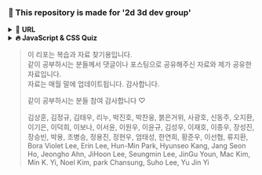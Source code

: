 ### 🌿 This repository is made for '2d 3d dev group'

<details>
<summary>🎁 <b>URL</b></summary>

|No.|URL                                                                                                                                                                                               |TAG                                                    |Note                             |
|---|--------------------------------------------------------------------------------------------------------------------------------------------------------------------------------------------------|-------------------------------------------------------|---------------------------------|
|1  |https://codesandbox.io/s/bdctv                                                                                                                                                                    |Threejs,r3f,Reactjs,WebGL                              |                                 |
|2  |https://spite.github.io/codevember-2021/                                                                                                                                                          |Threejs,Example sites,Creative coding,WebGL            |                                 |
|3  |https://virtualexpodubai.com                                                                                                                                                                      |Map,Shader,Example sites,WebGL                         |                                 |
|4  |https://www.instagram.com/p/CUh2UamgPBz                                                                                                                                                           |                                                       |                                 |
|5  |https://www.instagram.com/bentonjohn/p/CVDy2hLKRok                                                                                                                                                |                                                       |                                 |
|6  |https://github.com/chokcoco/iCSS                                                                                                                                                                  |CSS                                                    |                                 |
|7  |https://cineshader.com/                                                                                                                                                                           |GLSL,Shader,WebGL                                      |                                 |
|8  |https://matrix.spline.design/?s=09                                                                                                                                                                |Threejs,Creative coding,WebGL,Tool                     |                                 |
|9  |https://kr.ncsoft.com/kr/index.do                                                                                                                                                                 |Example sites,WebGL                                    |                                 |
|10 |https://dev.to/maniflames/pointcloud-effect-in-three-js-3eic                                                                                                                                      |GLSL,GLTF,Threejs,Lecture & Article,WebGL              |                                 |
|11 |https://lab.julienverneaut.com/matcap-editor/?s=09                                                                                                                                                |Shader,Threejs,r3f,Reactjs,Tool                        |                                 |
|12 |https://github.com/jverneaut/laboratoire                                                                                                                                                          |Lecture & Article,Example sites,WebGL                  |                                 |
|13 |https://exhibition39.snuaaa.net                                                                                                                                                                   |Example sites,WebGL                                    |                                 |
|14 |https://bugzilla.mozilla.org/show_bug.cgi?id=1702924&s=09                                                                                                                                         |CSS                                                    |                                 |
|15 |https://ishadeed.com/article/defensive-css/?s=09                                                                                                                                                  |CSS,Lecture & Article                                  |                                 |
|16 |https://codesandbox.io/u/drcmda                                                                                                                                                                   |GLTF,Threejs,r3f,Reactjs,Example sites,WebGL           |                                 |
|18 |https://github.com/tldraw/tldraw                                                                                                                                                                  |Library,Reactjs                                        |                                 |
|19 |https://twitter.com/seflless/status/1463710140687949826                                                                                                                                           |Tool                                                   |                                 |
|20 |https://youtu.be/A4wchK34tnU                                                                                                                                                                      |Tool                                                   |                                 |
|21 |https://youtu.be/0Bm8CjpdsAY                                                                                                                                                                      |GLSL,Shader,WebGL,OpenGL,Tool                          |                                 |
|22 |https://github.com/jagracar/webgl-shader-examples                                                                                                                                                 |GLTF,Shader,Threejs,Example sites,WebGL                |                                 |
|23 |https://webgl-shaders.com/                                                                                                                                                                        |GLTF,Shader,Threejs,Example sites,WebGL                |                                 |
|24 |https://codepen.io/motionharvest/pen/WNQYJyM                                                                                                                                                      |Shader,Threejs,Example sites,Creative coding,WebGL,GSAP|                                 |
|25 |https://www.bluemarinefoundation.com/the-sea-we-breathe/?s=09                                                                                                                                     |Example sites,WebGL                                    |                                 |
|26 |https://css-tricks.com/the-power-and-fun-of-scope-with.../                                                                                                                                        |CSS,Lecture & Article                                  |                                 |
|27 |https://mockrocket.io/?s=09                                                                                                                                                                       |WebGL,Tool                                             |                                 |
|28 |https://codesandbox.io/embed/magic-mirror-ddk57?codemirror=1                                                                                                                                      |GLTF,Threejs,r3f,WebGL                                 |                                 |
|29 |https://codesandbox.io/s/mixing-html-and-webgl-w-occlusion-9keg6                                                                                                                                  |Threejs,r3f,Reactjs,WebGL                              |                                 |
|30 |https://www.etsy.com/shop/vizcart                                                                                                                                                                 |Map                                                    |                                 |
|31 |https://www.instagram.com/p/CJ_NUs_lGpJ                                                                                                                                                           |Map,Reactjs,Data Visualization,d3.js                   |                                 |
|32 |https://github.com/NikLever/GLSLfromScratch                                                                                                                                                       |GLSL                                                   |                                 |
|34 |https://github.com/hwan-ajou/webgl-1.0                                                                                                                                                            |Lecture & Article,WebGL                                |                                 |
|35 |https://tympanus.net/codrops/                                                                                                                                                                     |Threejs,CSS,Lecture & Article,WebGL                    |                                 |
|36 |https://github.com/codrops                                                                                                                                                                        |Threejs,CSS,WebGL                                      |                                 |
|37 |https://creativeprojects.vercel.app/                                                                                                                                                              |Threejs,Lecture & Article,Creative coding,WebGL        |                                 |
|38 |https://github.com/javusScriptus/creativeprojects                                                                                                                                                 |Threejs,Creative coding,WebGL                          |                                 |
|39 |https://www.domestika.org/en/courses/2729-creative-coding-making-visuals-with-javascript                                                                                                          |Lecture & Article,Creative coding                      |                                 |
|40 |https://pendereckisgarden.pl/en                                                                                                                                                                   |Example sites,WebGL                                    |                                 |
|41 |https://www.awwwards.com/pendereckis-garden-by-huncwot.html                                                                                                                                       |Lecture & Article,WebGL                                |                                 |
|42 |https://thearchives.manoloblahnik.com                                                                                                                                                             |Threejs,Example sites,WebGL                            |                                 |
|43 |https://godly.website/websites/webgl                                                                                                                                                              |Example sites,WebGL                                    |                                 |
|44 |https://godly.website/                                                                                                                                                                            |Example sites,WebGL                                    |                                 |
|45 |https://threejs.org/                                                                                                                                                                              |Threejs                                                |                                 |
|46 |https://greensock.com/showcase/                                                                                                                                                                   |GSAP                                                   |                                 |
|47 |https://www.awwwards.com/                                                                                                                                                                         |Lecture & Article,Example sites,WebGL                  |                                 |
|50 |https://www.framer.com/docs/layoutcamera/?s=09                                                                                                                                                    |Framer                                                 |                                 |
|51 |https://codesandbox.io/s/framer-motion-3d-layoutorthographiccamera-txys2?from-embed                                                                                                               |Reactjs,Framer                                         |50번 예제                           |
|52 |https://github.com/shuding/cobe                                                                                                                                                                   |Library,WebGL                                          |WebGL based globe library        |
|53 |https://openprocessing.org/crayon/                                                                                                                                                                |Example sites,Creative coding                          |NFT Market                       |
|54 |https://opensea.io/collection/crayon-codes-v1                                                                                                                                                     |Example sites,Creative coding                          |NFT Market                       |
|55 |https://rarible.com/                                                                                                                                                                              |Example sites                                          |NFT Market                       |
|56 |https://2021.stateofcss.com/en-us/                                                                                                                                                                |CSS,Lecture & Article                                  |                                 |
|57 |https://github.com/Sean-Bradley/Three.js-TypeScript-Boilerplate                                                                                                                                   |Library,Threejs                                        |                                 |
|59 |https://threejs-journey.com/?s=09                                                                                                                                                                 |Threejs,Lecture & Article                              |                                 |
|60 |https://greensock.com/3-9                                                                                                                                                                         |Library,GSAP                                           |                                 |
|61 |https://github.com/greensock/GSAP/releases/tag/3.9.0                                                                                                                                              |Library,GSAP                                           |                                 |
|62 |https://github.com/chokcoco/iCSS/issues/109                                                                                                                                                       |CSS                                                    |                                 |
|63 |                                                                                                                                                                                                  |                                                       |                                 |
|64 |https://developer.mozilla.org/en-US/docs/Web/CSS/@property                                                                                                                                        |CSS                                                    |                                 |
|65 |https://dmnsgn.github.io/codevember-2017/26.html                                                                                                                                                  |Threejs,Example sites                                  |                                 |
|66 |http://felixpalmer.github.io/lod-terrain/                                                                                                                                                         |Map,Example sites,WebGL                                |                                 |
|67 |https://avin.github.io/sketches/091_snow_forest.html                                                                                                                                              |Threejs,Example sites                                  |                                 |
|68 |https://ironvelvet.studio/works                                                                                                                                                                   |Threejs,Vue                                            |                                 |
|69 |https://codepen.io/zachernuk/full/oNGWZgG?s=09                                                                                                                                                    |Threejs,WebGL                                          |                                 |
|70 |https://twitter.com/brdrck/status/1471926235274096648?s=20                                                                                                                                        |Figma                                                  |                                 |
|71 |https://www.fileviewpro.com/ko/file-extension-glb/                                                                                                                                                |                                                       |                                 |
|72 |https://bayazuma.github.io/grasswind/                                                                                                                                                             |Threejs,Example sites                                  |                                 |
|73 |https://github.com/bayazuma/grasswind                                                                                                                                                             |Threejs                                                |                                 |
|74 |https://primavistatexture.com/                                                                                                                                                                    |Threejs,Example sites,WebGL                            |                                 |
|75 |https://www.patterns.dev/                                                                                                                                                                         |Lecture & Article                                      |                                 |
|76 |https://github.com/lydiahallie/javascript-questions                                                                                                                                               |Lecture & Article                                      |                                 |
|77 |https://codepen.io/pehaa/pen/KKXMKMN                                                                                                                                                              |Threejs                                                |                                 |
|78 |https://github.com/kekkorider/threejs-audio-reactive-visual                                                                                                                                       |Threejs                                                |                                 |
|79 |https://codepen.io/Nekto/pen/vYeJQMX                                                                                                                                                              |GSAP                                                   |                                 |
|80 |https://gallery.mediciism.com                                                                                                                                                                     |Threejs,WebGL                                          |                                 |
|82 |https://github.com/Resten1497/christmas_tree/tree/master/js                                                                                                                                       |Creative coding                                        |                                 |
|83 |https://boytchev.github.io/etudes/webgl/freezing-cube.html                                                                                                                                        |Threejs,Example sites                                  |                                 |
|84 |https://boytchev.github.io/etudes/                                                                                                                                                                |Lecture & Article                                      |                                 |
|85 |https://github.com/boytchev/etudes                                                                                                                                                                |Threejs,WebGL                                          |                                 |
|87 |https://github.com/oframe/ogl                                                                                                                                                                     |Library                                                |                                 |
|88 |https://css-tricks.com/grainy-gradients/                                                                                                                                                          |CSS                                                    |                                 |
|89 |https://youtu.be/qrGHs4d0yt0                                                                                                                                                                      |Lecture & Article                                      |                                 |
|90 |https://codepen.io/DavidJAldred/pen/pVbQBJ                                                                                                                                                        |CSS                                                    |                                 |
|91 |https://developer.mozilla.org/ko/docs/Web/CSS/background                                                                                                                                          |CSS,Lecture & Article                                  |                                 |
|92 |https://yeun.github.io/open-color/ingredients.html                                                                                                                                                |Library,CSS                                            |                                 |
|93 |https://colorhunt.co/                                                                                                                                                                             |CSS                                                    |                                 |
|94 |https://paletton.com                                                                                                                                                                              |CSS                                                    |                                 |
|95 |https://colors.muz.li/                                                                                                                                                                            |CSS                                                    |                                 |
|96 |https://maketintsandshades.com                                                                                                                                                                    |CSS                                                    |                                 |
|97 |https://omatsuri.app/color-shades-generator                                                                                                                                                       |CSS                                                    |                                 |
|98 |https://www.bram.us/2021/12/27/css-in-2022                                                                                                                                                        |CSS,Lecture & Article                                  |                                 |
|99 |https://developer.mozilla.org/en-US/docs/Web/SVG/Element/feTurbulence                                                                                                                             |CSS                                                    |                                 |
|100|https://codesandbox.io/s/simple-christmas-tree-c6jjj?file=%2Findex.html                                                                                                                           |CSS                                                    |                                 |
|101|https://youtu.be/x009wWOVB6M                                                                                                                                                                      |Example sites                                          |                                 |
|102|https://refactoring.guru                                                                                                                                                                          |Lecture & Article                                      |                                 |
|103|https://threejs.org/docs                                                                                                                                                                          |Threejs                                                |                                 |
|104|https://threejs.org/examples/webgl_loader_3dm.html                                                                                                                                                |Threejs,Example sites                                  |                                 |
|105|https://www.figma.com/community/file/834210307944210537                                                                                                                                           |Figma                                                  |                                 |
|106|https://jsfiddle.net/Avantgarde95/2q1ofgpn                                                                                                                                                        |CSS                                                    |                                 |
|107|https://github.com/lume/lume                                                                                                                                                                      |Library,WebGL                                          |                                 |
|108|https://redcamel.github.io/RedGL2/example/index.html                                                                                                                                              |Library,WebGL                                          |                                 |
|109|https://github.com/redcamel/RedGL2                                                                                                                                                                |Library,WebGL                                          |                                 |
|110|https://present.do/presentations/61346fa35b179c0da746536a                                                                                                                                         |Lecture & Article,metal                                |                                 |
|111|https://www.youtube.com/watch?v=mB9d5RDNryw                                                                                                                                                       |Lecture & Article,metal                                |                                 |
|112|https://simulacroix.github.io/dithering                                                                                                                                                           |Library,Example sites                                  |                                 |
|113|https://www.npmjs.com/package/korat                                                                                                                                                               |Library                                                |                                 |
|114|https://github.com/arwes/arwes                                                                                                                                                                    |Library                                                |                                 |
|115|https://brunch.co.kr/@99-life/2                                                                                                                                                                   |CSS                                                    |                                 |
|116|https://www.notion.so/CSS-ce833773a8174100993856d9ca5cd58f                                                                                                                                        |CSS                                                    |                                 |
|117|https://www.npmjs.com/package/3d-force-graph                                                                                                                                                      |Library,WebGL                                          |                                 |
|118|https://github.com/hiloteam/Hilo3d                                                                                                                                                                |GLTF,Library,WebGL,Tool                                |                                 |
|119|https://codesandbox.io/s/mixing-html-and-webgl-w-occlusion-9keg6                                                                                                                                  |Library,Threejs,r3f,Reactjs,Example sites              |                                 |
|120|https://codesandbox.io/s/magic-mirror-ddk57                                                                                                                                                       |Library,Threejs,r3f,Reactjs,Example sites              |                                 |
|121|https://youtu.be/XGfMB76U5ts                                                                                                                                                                      |                                                       |Optical Illusion - 2d is magic 3d|
|122|https://www.shadertoy.com/view/Xty3zd                                                                                                                                                             |Shader                                                 |                                 |
|123|https://docs.pmnd.rs/react-three-fiber/getting-started/examples                                                                                                                                   |r3f,Reactjs,Example sites                              |                                 |
|124|https://drei.pmnd.rs/?path=%2Fstory%2Fperformance-adaptive--adaptive-scene-st                                                                                                                     |GLTF,Library,Threejs,r3f,Reactjs,Example sites         |                                 |
|125|https://codesandbox.io/embed/motion-one-morph-svg-paths-qldsz?file=%2Fsrc%2Findex.js&codemirror=1                                                                                                 |Library,Example sites                                  |                                 |
|126|https://observablehq.com/@acidsound/monofireworks                                                                                                                                                 |Shader,Example sites,WebGL                             |                                 |
|127|https://observablehq.com/@vezwork/webgl2-shader                                                                                                                                                   |Shader,WebGL                                           |                                 |
|128|https://nivo.rocks/network/canvas/                                                                                                                                                                |Library,Data Visualization                             |                                 |
|129|https://bl.ocks.org/mbostock/950642                                                                                                                                                               |Library,Example sites,Data Visualization,d3.js         |                                 |
|130|                                                                                                                                                                                                  |                                                       |                                 |
|131|https://nivo.rocks/storybook/?path=/docs/networkcanvas--custom-node-renderer                                                                                                                      |Library,Data Visualization                             |nivo                             |
|132|https://www.loewe.com/int/en/stories-projects/loewe-spirited-away-harajuku-popup.html                                                                                                             |Creative coding                                        |                                 |
|133|https://www.smashingmagazine.com/2022/01/css-radial-conic-gradient/                                                                                                                               |CSS,Lecture & Article                                  |                                 |
|134|https://developer.mozilla.org/en-US/docs/Web/JavaScript/Reference/Global_Objects/Math/random                                                                                                      |Lecture & Article                                      |                                 |
|135|https://www.desmos.com/calculator?lang=ko                                                                                                                                                         |Tool                                                   |                                 |
|136|https://github.com/Asabeneh/30-Days-Of-JavaScript                                                                                                                                                 |Lecture & Article                                      |                                 |
|137|https://github.com/yjs03057/33-js-concepts                                                                                                                                                        |Lecture & Article                                      |                                 |
|138|https://github.com/trekhleb/javascript-algorithms                                                                                                                                                 |Lecture & Article                                      |                                 |
|139|https://github.com/mgechev/javascript-algorithms                                                                                                                                                  |Lecture & Article                                      |                                 |
|140|https://github.com/humanwhocodes/computer-science-in-javascript                                                                                                                                   |Lecture & Article                                      |                                 |
|141|https://github.com/kim-taewoo/threejs_journey/blob/master/09-geometries-final/src/script.js                                                                                                       |Threejs                                                |                                 |
|142|https://brunosimon.notion.site/brunosimon/Resources-Learning-45cacca08e884d0f9c4cf59d0d9b8d72                                                                                                     |Lecture & Article,Creative coding                      |                                 |
|143|https://www.youtube.com/watch?v=FJ44qmE5odc                                                                                                                                                       |Lecture & Article,SVG                                  |                                 |
|144|https://2020.feconf.kr/                                                                                                                                                                           |Reactjs,Creative coding                                |                                 |
|145|https://www.instagram.com/rrnwnsgl/?hl=ko                                                                                                                                                         |Lecture & Article                                      |                                 |
|146|https://uxplus.dev/noisy-grid/                                                                                                                                                                    |Reactjs,WebGL                                          |                                 |
|148|https://github.com/kim-taewoo/threejs_journey/blob/master/06-animations/src/script.js                                                                                                             |Threejs,Lecture & Article                              |                                 |
|149|https://www.youtube.com/watch?v=-ybVWOHVDyA                                                                                                                                                       |Lecture & Article                                      |                                 |
|150|https://velog.io/@teo/css-history-1                                                                                                                                                               |CSS,Lecture & Article                                  |                                 |
|151|https://github.com/ManzDev/frontend-evolution                                                                                                                                                     |Lecture & Article                                      |                                 |
|152|https://www.easylogic.studio                                                                                                                                                                      |Library,Tool                                           |                                 |
|153|https://github.com/kim-taewoo/threejs_journey                                                                                                                                                     |Threejs,Lecture & Article                              |                                 |
|154|https://m.blog.naver.com/ycpiglet/222616179132                                                                                                                                                    |Lecture & Article                                      |                                 |
|156|https://3dtextures.me/2019/04/16/door-wood-001/                                                                                                                                                   |Resource                                               |                                 |
|157|https://threejs.org/docs/#api/en/constants/Textures                                                                                                                                               |Library,Threejs                                        |                                 |
|158|https://en.wikipedia.org/wiki/Moir%C3%A9_pattern                                                                                                                                                  |Lecture & Article                                      |                                 |
|159|https://threejs.org/docs/?q=mate#api/en/constants/Materials                                                                                                                                       |Threejs                                                |                                 |
|160|https://github.com/nidorx/matcaps                                                                                                                                                                 |Library                                                |                                 |
|161|https://www.ilithya.rocks/                                                                                                                                                                        |WebGL                                                  |                                 |
|162|https://github.com/PacktPublishing/CSS---The-Complete-Guide-incl.-Flexbox-Grid-and-Sass-                                                                                                          |CSS,SCSS,Lecture & Article                             |                                 |
|163|https://www.zoomkoding.com/3d-book/                                                                                                                                                               |Threejs,Lecture & Article                              |                                 |
|164|https://github.com/zoomkoding/3d-book                                                                                                                                                             |Threejs,Lecture & Article                              |                                 |
|165|https://zoomkoding.github.io/3d-book/                                                                                                                                                             |Threejs,Lecture & Article                              |                                 |
|166|https://lab.mango.astanusic.dev/                                                                                                                                                                  |                                                       |                                 |
|167|https://nvlabs.github.io/instant-ngp/                                                                                                                                                             |                                                       |                                 |
|168|https://github.com/aleksei-berezkin/guess-css                                                                                                                                                     |CSS,Lecture & Article                                  |                                 |
|169|https://www.guess-css.app/                                                                                                                                                                        |CSS,Lecture & Article                                  |                                 |
|170|https://velog.io/@soonmac/%ED%86%A0%EC%9D%B4-%ED%94%84%EB%A1%9C%EC%A0%9D%ED%8A%B8-%EB%82%98%EB%A7%8C%EC%9D%98-%EB%B0%B1%EC%8B%A0-%EC%9D%B8%EC%A6%9D-%EC%B9%B4%EB%93%9C-%EB%A7%8C%EB%93%A4%EA%B8%B0|Lecture & Article,WebGL                                |                                 |
|171|https://tympanus.net/codrops/2022/01/12/pixel-distortion-effect-with-three-js                                                                                                                     |Threejs,Lecture & Article                              |                                 |
|172|https://github.com/caa1211/webOAcard                                                                                                                                                              |Threejs,WebGL                                          |                                 |
|173|https://blog.dalgu.app/dev/1                                                                                                                                                                      |Reactjs,WebGL                                          |                                 |
|174|https://codesandbox.io/embed/reflector-variant-forked-lx2h8                                                                                                                                       |Threejs,r3f,Example sites                              |                                 |
|175|https://www.smashingmagazine.com/2021/01/front-end-performance-2021-free-pdf-checklist                                                                                                            |Lecture & Article                                      |                                 |
|176|https://codepen.io/Mamboleoo/pen/qBPyqKg                                                                                                                                                          |Threejs,Example sites                                  |                                 |
|177|https://github.com/maxwellito/minimator                                                                                                                                                           |Tool                                                   |                                 |
|178|https://codepen.io/cobra_winfrey/full/GRMdwwG                                                                                                                                                     |SCSS                                                   |                                 |
|179|https://github.com/seek-oss/vanilla-extract                                                                                                                                                       |CSS                                                    |                                 |
|180|https://uxplus.dev/tickler/                                                                                                                                                                       |Creative coding,p5.js                                  |                                 |
|181|https://github.com/markshenouda/Solar-System                                                                                                                                                      |r3f                                                    |                                 |
|182|https://solar-system-r3f.netlify.app/                                                                                                                                                             |r3f,Example site                                       |                                 |
|183|https://youtu.be/0jHsq36_NTU                                                                                                                                                                      |Example site                                           |                                 |
|184|https://codesandbox.io/embed/use-p2-marble-run-9feis                                                                                                                                              |r3f,Physics                                            |                                 |
|185|https://github.com/schteppe/p2.js                                                                                                                                                                 |Library,Physics                                        |                                 |
|186|https://readyplayer.me/                                                                                                                                                                           |Example site                                           |                                 |
|187|https://www.mixamo.com/                                                                                                                                                                           |Tool                                                   |3D&AR tools from Adobe           |
|188|https://pangol.github.io/donate99/                                                                                                                                                                |Threejs,Example site                                   |                                 |
|189|https://medium.com/plotly/                                                                                                                                                                        |Library,Plotly & Dash                                  |                                 |
|190|https://medium.com/plotly/7-dash-apps-bringing-ai-ml-to-sports-analytics-cb6e7c993064                                                                                                             |Plotly & Dash                                          |                                 |
|191|                                                                                                                                                                                                  |                                                       |                                 |
|192|https://www.fusioncharts.com/blog/best-python-data-visualization-libraries/                                                                                                                       |Library,Data Visualization                             |                                 |
|193|https://artsandculture.google.com/pocketgallery/IQUxrMnvNro2DQ                                                                                                                                    |Example sites,WebGL                                    |                                 |
|194|https://artsandculture.google.com/achievements                                                                                                                                                    |Example site                                           |                                 |
|195|https://github.com/AllThingsSmitty/css-protips                                                                                                                                                    |CSS                                                    |                                 |
|197|https://developer.mozilla.org/en-US/docs/Web/API/Canvas_API/Tutorial/Advanced_animations                                                                                                          |WebGL                                                  |                                 |
|198|https://le-voyage-azarien.art/                                                                                                                                                                    |Example site                                           |                                 |
|199|https://www.jendrikillner.com/post/graphics-programming-weekly-issue-216/                                                                                                                         |Lecture & Article                                      |                                 |
|200|https://www.vantajs.com/                                                                                                                                                                          |Library                                                |                                 |
|201|https://blenderesse.gumroad.com/                                                                                                                                                                  |Blender                                                |                                 |
|202|https://youtu.be/f50Vv-Lq20Qhttps://youtu.be/JAZIXt4IxsU                                                                                                                                          |Lecture & Article,Blender                              |                                 |
|203|https://twitter.com/Ray_T6L/status/1475084876298989570                                                                                                                                            |Blender                                                |                                 |
|204|https://twitter.com/bruno_simon/status/1474760410209345546                                                                                                                                        |Blender                                                |                                 |
|205|https://twitter.com/erindale_xyz/status/1474250246003773440                                                                                                                                       |Blender                                                |                                 |
|206|https://minitokyo3d.com/                                                                                                                                                                          |Map,Example site                                       |                                 |
|207|https://docs.mapbox.com/mapbox-gl-js/example/add-3d-model/                                                                                                                                        |Map,Threejs                                            |                                 |
|208|https://github.com/ameliemaia/teach-kids-to-code/blob/main/nodes/script.js                                                                                                                        |WebGL                                                  |                                 |
|209|https://css-tricks.com/cutting-inner-part-element-using-clip-path/                                                                                                                                |CSS,Lecture & Article                                  |                                 |
|210|https://codepen.io/thebabydino/pen/gORwReM                                                                                                                                                        |SCSS,Creative coding                                   |                                 |
|211|https://youtu.be/too5ALYrbfU                                                                                                                                                                      |SCSS,Lecture & Article,Creative coding                 |210번 강의                          |
|212|https://codepen.io/thebabydino/pen/ExWrbqj                                                                                                                                                        |SCSS,Creative coding                                   |                                 |
|213|https://youtu.be/MSPF-oHpehQ                                                                                                                                                                      |SCSS,Lecture & Article,Creative coding                 |212번 강의                          |
|214|https://youtube.com/c/anatudor                                                                                                                                                                    |CSS,Lecture & Article                                  |                                 |
|215|https://codepen.io/thebabydino                                                                                                                                                                    |CSS,Creative coding                                    |                                 |
|216|https://codepen.io/wfedev/full/rNGJzNY                                                                                                                                                            |CSS,Creative coding                                    |                                 |
|217|https://youtu.be/H2VkRewBFBM                                                                                                                                                                      |Example site                                           |                                 |
|218|https://www.magische-spiegelungen.de/                                                                                                                                                             |Example site                                           |                                 |
|219|https://china.circus-inc.com/                                                                                                                                                                     |Example site                                           |                                 |
|220|https://codepen.io/acidsound/pen/Epjwoj                                                                                                                                                           |d3.js                                                  |                                 |
|221|https://codepen.io/acidsound/pen/oMXGoY                                                                                                                                                           |SVG                                                    |                                 |
|222|https://codepen.io/jkantner/pen/dyZjWvG                                                                                                                                                           |Creative coding,SVG                                    |                                 |
|223|https://brunch.co.kr/@outlines/62                                                                                                                                                                 |Lecture & Article                                      |                                 |
|224|https://domenicobrz.github.io/webgl/projects/experiment1/                                                                                                                                         |Example site,WebGL                                     |                                 |
|225|https://realestate-neotix.vercel.app/                                                                                                                                                             |Example site                                           |                                 |
|226|http://bm.straightline.jp                                                                                                                                                                         |Example site                                           |                                 |
|227|https://bm.s5-style.com                                                                                                                                                                           |Example site                                           |                                 |
|228|https://www.freejapanesefont.com                                                                                                                                                                  |Example site,Font                                      |                                 |
|229|https://muuuuu.org                                                                                                                                                                                |Example site                                           |                                 |
|230|https://responsive-jp.com                                                                                                                                                                         |Example site                                           |                                 |
|231|https://www.webdesignclip.com                                                                                                                                                                     |Example site                                           |                                 |
|232|https://liginc.co.jp/416443                                                                                                                                                                       |Example site                                           |                                 |
|233|https://codesandbox.io/embed/object-clump-ssbdsw?codemirror=1                                                                                                                                     |r3f,Creative coding,Physics                            |                                 |
|234|https://www.artaucentregeneve.ch/fr-fr/artistes/ilana-winderick                                                                                                                                   |Example site                                           |                                 |
|235|https://www.hoverstat.es/features/marcd                                                                                                                                                           |Example site                                           |                                 |
|237|https://dev.to/robin_a_p/text-highlighting-using-html-and-css-19n6                                                                                                                                |CSS,Lecture & Article                                  |                                 |
|238|https://www.awwwards.com/websites/webgl/                                                                                                                                                          |Example site                                           |                                 |
|239|https://leonard.agency/                                                                                                                                                                           |Example site                                           |                                 |
|240|https://atelier.net/social-mobility/economic-opportunities-for-our-avatars                                                                                                                        |Example site                                           |                                 |
|241|https://showcase.pixotronics.com/                                                                                                                                                                 |Example site                                           |                                 |
|242|https://webdoli.tistory.com/100?category=1035858                                                                                                                                                  |Threejs,Lecture & Article                              |                                 |
|243|https://webdoli.tistory.com/category/%EC%9B%B9%EA%B0%9C%EB%B0%9C%20%EC%9E%90%EB%A3%8C%EC%8B%A4/three.js%20%ED%94%84%EB%A1%A0%ED%8A%B8%EA%B0%9C%EB%B0%9C%20Code                                    |Threejs,Lecture & Article                              |                                 |
|244|https://tympanus.net/codrops/2021/08/31/surface-sampling-in-three-js/                                                                                                                             |Threejs,Lecture & Article                              |                                 |
|245|https://avseoul.net/avseoul                                                                                                                                                                       |Example site,WebGL                                     |                                 |
|246|https://webgldev.github.io/threejs-journey                                                                                                                                                        |Threejs,Lecture & Article                              |                                 |
|247|https://github.com/webgldev/threejs-journey/blob/chapter/16_Shadows.md                                                                                                                            |Threejs,Lecture & Article                              |                                 |
|248|https://github.com/webgldev/threejs-journey/blob/chapter/20_Raycaster.md                                                                                                                          |Threejs,Lecture & Article                              |                                 |
|249|https://www.sketchup.com/ko                                                                                                                                                                       |WebGL,Tool                                             |                                 |
|250|https://clara.io/                                                                                                                                                                                 |WebGL,Tool                                             |                                 |
|251|https://github.com/mrdoob/three.js/pull/23508                                                                                                                                                     |Library,Threejs                                        |                                 |
|252|https://codepen.io/mdusmanansari/pen/bGYrmjY                                                                                                                                                      |CSS                                                    |                                 |
|253|                                                                                                                                                                                                  |                                                       |                                 |
|254|https://ikeryou.jp/sketch/165/                                                                                                                                                                    |WebGL                                                  |                                 |
|255|https://codesandbox.io/embed/shoe-configurator-forked-2rztl7                                                                                                                                      |Threejs,r3f                                            |                                 |
|256|https://developer.mozilla.org/en-US/docs/Web/JavaScript/Reference/Global_Objects/Array/sort                                                                                                       |Lecture & Article                                      |                                 |
|257|https://underscorejs.org/                                                                                                                                                                         |Library                                                |                                 |
|258|https://github.com/potree/potree                                                                                                                                                                  |WebGL,Plotly & Dash                                    |                                 |
|259|https://23min.tistory.com/8                                                                                                                                                                       |Plotly & Dash                                          |                                 |
|260|https://codepen.io/Alca/pen/wjxLmK                                                                                                                                                                |WebGL,Plotly & Dash                                    |                                 |
|261|https://codepen.io/pehaa/pen/wvPgboY                                                                                                                                                              |WebGL                                                  |                                 |
|262|https://github.com/danielesteban/three-raymarcher                                                                                                                                                 |Threejs,WebGL                                          |                                 |
|263|https://developer.mozilla.org/en-US/docs/Web/JavaScript/Reference/Global_Objects/Array                                                                                                            |Lecture & Article                                      |                                 |
|264|https://github.com/webgldev/threejs-journey/blob/chapter/15_Lights.md                                                                                                                             |Threejs,Lecture & Article                              |                                 |
|265|https://robinpayot.com/                                                                                                                                                                           |Creative coding,Plotly & Dash                          |                                 |
|266|https://css-tricks.com/new-css-color-features-preview                                                                                                                                             |CSS,Lecture & Article                                  |                                 |
|267|https://kepler.gl/demo/nyctrips                                                                                                                                                                   |Map,Library                                            |                                 |
|268|https://deck.gl/examples/trips-layer/                                                                                                                                                             |Map,Library                                            |                                 |
|269|https://jackface.oopy.io/framer                                                                                                                                                                   |Library,WebGL                                          |                                 |
|270|https://github.com/sdl60660/river-runner                                                                                                                                                          |Map,WebGL                                              |                                 |
|271|https://river-runner-global.samlearner.com/                                                                                                                                                       |Map,WebGL                                              |                                 |
|272|https://comicss.art/                                                                                                                                                                              |CSS                                                    |                                 |
|273|https://lusion.co/                                                                                                                                                                                |CSS,WebGL                                              |                                 |
|274|https://www.awwwards.com/                                                                                                                                                                         |Example sites                                          |                                 |
|275|https://garden-eight.com/                                                                                                                                                                         |Example sites                                          |                                 |
|276|https://github.com/pmndrs/lamina                                                                                                                                                                  |Library,Threejs                                        |                                 |
|277|https://codesandbox.io/embed/basic-demo-forked-nvup4?codemirror=1                                                                                                                                 |Threejs,r3f                                            |                                 |
|278|https://codepen.io/amit_sheen/pen/LYORMgL                                                                                                                                                         |CSS,SCSS                                               |                                 |
|279|https://www.leemeichin.com/posts/yes-i-can-connect-to-a-db-in-css.html                                                                                                                            |CSS                                                    |                                 |
|280|https://velog.io/@dfgh1534/cmu-%EA%B7%B8%EB%9E%98%ED%94%BD%EC%8A%A4-%EA%B0%95%EC%9D%98-%EC%9A%94%EC%95%BD-lecture-04-drawing-a-triangle                                                           |Lecture & Article,WebGL,OpenGL                         |                                 |
|281|https://css-weekly.com/issue-487                                                                                                                                                                  |CSS                                                    |                                 |
|282|https://www.joshwcomeau.com/css/designing-shadows                                                                                                                                                 |CSS                                                    |                                 |
|283|https://www.figma.com/community/plugin/1068595505353552645/Beautiful-Shadows                                                                                                                      |CSS,Figma                                              |                                 |
|284|https://www.instagram.com/p/CYKtdfvvYsf/?utm_medium=copy_link                                                                                                                                     |p5.js                                                  |                                 |
|285|https://processing.org/                                                                                                                                                                           |Library,p5.js                                          |                                 |
|286|https://www.amazon.co.jp/dp/4802510128/ref=cm_sw_r_awdo_navT_g_MJCE1VBDXTQB292B5VM5                                                                                                               |Creative coding                                        |                                 |
|287|https://mitpress.mit.edu/books/code-creative-medium                                                                                                                                               |Creative coding                                        |                                 |
|288|https://slideshow.redgoose.me/watch/6190a6c72f238/                                                                                                                                                |CSS,Creative coding                                    |                                 |
|289|https://playcanvas.com/project/677410/overview/galleria                                                                                                                                           |WebGL,Tool                                             |                                 |
|290|https://playcanv.as/p/Dx2IVZ17/                                                                                                                                                                   |WebGL,Tool                                             |                                 |
|291|https://schteppe.github.io/cannon.js/                                                                                                                                                             |Library,Physics                                        |                                 |
|292|https://codesandbox.io/embed/ping-pong-with-valtio-wb25s                                                                                                                                          |GLTF,r3f,Reactjs                                       |                                 |
|293|https://www.instagram.com/p/CPYCs_FJOzK/?utm_source=ig_web_copy_link                                                                                                                              |Threejs,r3f,Reactjs,WebGL                              |                                 |
|294|https://threejs.org/docs/#api/en/lights/AmbientLight                                                                                                                                              |Threejs,Lecture & Article                              |                                 |
|295|https://tympanus.net/codrops/2022/01/19/animate-anything-along-an-svg-path                                                                                                                        |GSAP,SVG                                               |                                 |
|296|https://codepen.io/Nekto/pen/xxPwLPa                                                                                                                                                              |Threejs,SVG                                            |                                 |


</details>


<details>
<summary><b>🔥 JavaScript & CSS  Quiz</b></summary>

```js
let nums = [5, 10, 20]
let sum = nums[1] + nums.sort()[1]
console.log(sum)

> 1위) 20
> 2위) 30

// 문제 정답을 해석해주신 내용 (지환님, 보나님)
// 정답은 30일텐데요, 이유는 nums.sort() 의 결과가 [10, 20, 5] 일 것이기 때문입니다. 그렇게 되는 이유는 https://developer.mozilla.org/en-US/docs/Web/JavaScript/Reference/Global_Objects/Array/sort 에 나와있는 것처럼, sort에 함수가 없을 때는 숫자를 문자열로 바꿔서 비교하는데이때는 10, 20이 5보다 앞서기 때문이라고 합니다.
// sort에 내 의도에 알맞는 콜백을 잘 넘겨주는 것도 좋은 방법일 것 같습니다!
// 다음과 같은 라이브러리를 애용하시는걸 추천드려욤 https://underscorejs.org/
```

```js
const numbers = [1, 2, 3];
numbers[10] = 11;
console.log(numbers);

> 1위) 3번 [1, 2, 3, 7 x empty, 11]
> 2위) 1번 [1, 2, 3, 7 x null, 11]
0표 2번 [1, 2, 3, 11]
0표 4번 SyntaxError

// 문제 정답을 해석해주신 내용 (준우님)
// JavaScript의 array에서는 length를 넘어서는 index를 통해 새로운 값을 추가할 때 일반적인 언어들처럼 오류를 발생시키는 것이 아니라, 해당 array의 length 속성을 그에 맞게 변경하고 값을 추가하게 됩니다.
// 위의 예시는 length가 3인 array [1,2,3]에 index가 10인 위치에 값을 추가하는 경우인데, 추가 하는 순간 array의 length가 11로 변경되고 해당 index에 값을 추가하여 array [1,2,3, ..., 11]을 만들어낸 상황이라고 보시면 됩니다.
// 그런데 여기서 길이가 3인 array가 11로 늘어났으니 늘어나면서 생긴 빈 공간이 있을텐데, 실제로 array는 [1,2,3,,,,,,,,11]의 형태이지만 "비어 있음"을 나타내기 위해 empty로 표시되고 연속된 7개의 empty이기 떄문에 empty × 7 로 나타나게 됩니다 🙂
// 아래의 링크에서 JavaScript Array의 length에 대한 부분을 참고해보시면 도움이 될 것 같습니다!
// https://developer.mozilla.org/en-US/docs/Web/JavaScript/Reference/Global_Objects/Array
```


```js
for (var i = 0; i < 3; i++) {
 setTimeout(() => console.log(i), 1);
}
for (let i = 0; i < 3; i++) {
 setTimeout(() => console.log(i), 1);
}

> 1위) C. 3 3 3 and 0 1 2
> 2위) A. 0 1 2 and 0 1 2
0표 B. 0 1 2 and 3 3 3

// 문제 정답을 해석해주신 내용 (보나님, 재호님)
// 3,3,3 그리고 0,1,2 예용. var은 scope에 안전하지 않아서 입니다.
// let 이 나오기 전엔 scope에 가두기 위해 IIFE로 무기명 함수에 인자를 넘겨서 즉시 만들어 버리는 방법을 사용하곤 했어요. 이젠 쓸일이 없겠지만 걍 이런 것도 있었다는 의미에서 첨부합니다. xD
for (var i = 0; i < 3; i++)
(function(i) {
setTimeout(() => console.log(i), 1);
})(i)
```


```css
/* 선호하는 클래스명 */

> 1위) .contact-form > .heading
> 2위) .contact-form__heading
> 3위) .contactForm__heading
> 4위) .contactFormHeading
0표 .ContactForm-Heading
0표 .ContactFormHeading
```

```css
/* 요소를 중앙으로 맞추는 방법 (Classic CSS, CSS Grid, Flexbox) */
position: absolute; top: 50%; left: 50%; transform: translate(-50%, -50%);
display: grid; place-items: center;
display: flex; align-items: center; justify-content: center;
```

</details>

> 
> 이 리포는 복습과 자료 찾기용입니다.  
> 같이 공부하시는 분들께서 댓글이나 포스팅으로 공유해주신 자료와 제가 공유한 자료입니다.  
> 자료는 매월 말에 업데이트됩니다. 감사합니다.
>  
> 같이 공부하시는 분들 참여 감사합니다 ♡  
> 
> 김상훈, 김정규, 김태우, 리누, 박진호, 박찬웅, 붉은거위, 사광호, 신동주, 오지환, 이기은, 이덕희, 이보나, 이서윤, 이원우, 이윤규, 김성우, 이재호, 이종우, 장성진, 장승빈, 박용, 조병승, 정용진, 정현우, 엄태성, 한연희, 황준우, 이선협, 류지환, Bora Violet Lee, Erin Lee, Hun-Min Park, Hyunseo Kang, Jang Seon Ho, Jeongho Ahn, JiHoon Lee, Seungmin Lee, JinGu Youn, Mac Kim, Min K. Yi, Noel Kim, park Chansung, Suho Lee, Yu Jin Yi

